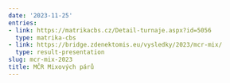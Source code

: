 ```yaml
---
date: '2023-11-25'
entries:
- link: https://matrikacbs.cz/Detail-turnaje.aspx?id=5056
  type: matrika-cbs
- link: https://bridge.zdenektomis.eu/vysledky/2023/mcr-mix/
  type: result-presentation
slug: mcr-mix-2023
title: MČR Mixových párů
---
```


